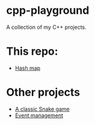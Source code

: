# cpp-playground
A collection of my C++ projects.

# This repo:
- [Hash map](https://github.com/chapeullah/cpp-playground/tree/main/hash-map)

# Other projects
- [A classic Snake game](https://github.com/chapeullah/SnakeGame)
- [Event management](https://github.com/chapeullah/EventGift)
